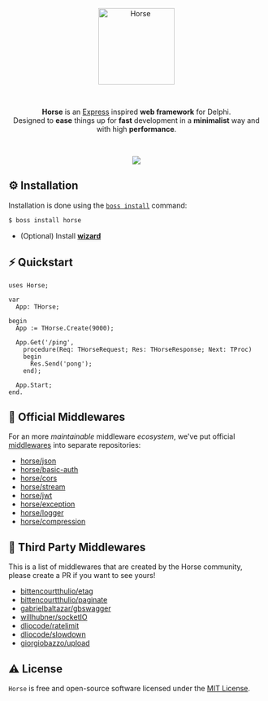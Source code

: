 <p align="center">
  <a href="https://github.com/HashLoad/horse/blob/master/img/horse.png">
    <img alt="Horse" height="150" src="https://github.com/HashLoad/horse/blob/master/img/horse.png">
  </a>  
</p><br>
<p align="center">
  <b>Horse</b> is an <a href="https://github.com/expressjs/express">Express</a> inspired <b>web framework</b> for Delphi.<br>Designed to <b>ease</b> things up for <b>fast</b> development in a <b>minimalist</b> way and with high <b>performance</b>.
</p><br>
<p align="center">
  <a href="https://t.me/hashload">
    <img src="https://img.shields.io/badge/telegram-join%20channel-7289DA?style=flat-square">
  </a>
</p>

## ⚙️ Installation
Installation is done using the [`boss install`](https://github.com/HashLoad/boss) command:
``` sh
$ boss install horse
```
* (Optional) Install [**wizard**](https://github.com/HashLoad/horse-wizard)

## ⚡️ Quickstart
```delphi
uses Horse;
  
var
  App: THorse;
  
begin
  App := THorse.Create(9000);

  App.Get('/ping',
    procedure(Req: THorseRequest; Res: THorseResponse; Next: TProc)
    begin
      Res.Send('pong');
    end);
    
  App.Start;
end.
```

## 🧬 Official Middlewares

For an more _maintainable_ middleware _ecosystem_, we've put official [middlewares](https://docs.gofiber.io/middleware) into separate repositories:

- [horse/json](https://github.com/HashLoad/jhonson)
- [horse/basic-auth](https://github.com/HashLoad/horse-basic-auth)
- [horse/cors](https://github.com/HashLoad/horse-cors)
- [horse/stream](https://github.com/HashLoad/horse-octet-stream)
- [horse/jwt](https://github.com/HashLoad/horse-jwt)
- [horse/exception](https://github.com/HashLoad/handle-exception)
- [horse/logger](https://github.com/HashLoad/horse-logger)
- [horse/compression](https://github.com/HashLoad/horse-compression)

## 🌱 Third Party Middlewares

This is a list of middlewares that are created by the Horse community, please create a PR if you want to see yours!
- [bittencourtthulio/etag](https://github.com/bittencourtthulio/Horse-ETag)
- [bittencourtthulio/paginate](https://github.com/bittencourtthulio/Horse-Paginate)
- [gabrielbaltazar/gbswagger](https://bitbucket.org/gabrielbaltazar/gbswagger)
- [willhubner/socketIO](https://github.com/WillHubner/Horse-SocketIO)
- [dliocode/ratelimit](https://github.com/dliocode/horse-ratelimit)
- [dliocode/slowdown](https://github.com/dliocode/horse-slowdown)
- [giorgiobazzo/upload](https://github.com/giorgiobazzo/horse-upload)

## ⚠️ License

`Horse` is free and open-source software licensed under the [MIT License](https://github.com/HashLoad/horse/blob/master/LICENSE). 
